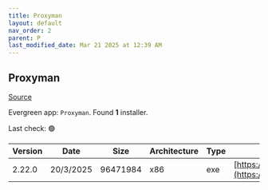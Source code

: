 ```yaml
---
title: Proxyman
layout: default
nav_order: 2
parent: P
last_modified_date: Mar 21 2025 at 12:39 AM
---
```


## Proxyman

[Source](https://proxyman.io/)

Evergreen app: `Proxyman`. Found **1** installer.

Last check: 🟢

| Version | Date      | Size     | Architecture | Type | URI                                                                                                                                                          |
| ------- | --------- | -------- | ------------ | ---- | ------------------------------------------------------------------------------------------------------------------------------------------------------------ |
| 2.22.0  | 20/3/2025 | 96471984 | x86          | exe  | [https://download.proxyman.com/windows/2.22.0/build/Proxyman+Setup+2.22.0.exe](https://download.proxyman.com/windows/2.22.0/build/Proxyman+Setup+2.22.0.exe) |
